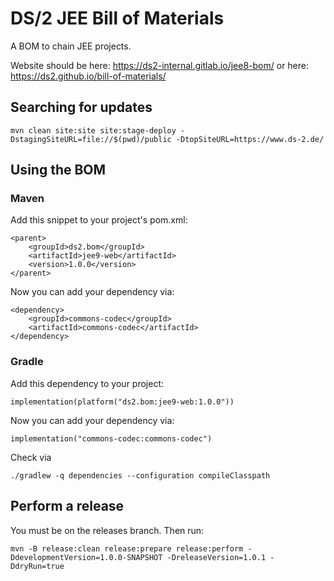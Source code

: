 # DS/2 JEE Bill of Materials

A BOM to chain JEE projects.

Website should be here: <https://ds2-internal.gitlab.io/jee8-bom/> or here: <https://ds2.github.io/bill-of-materials/>

## Searching for updates

    mvn clean site:site site:stage-deploy -DstagingSiteURL=file://$(pwd)/public -DtopSiteURL=https://www.ds-2.de/

## Using the BOM

### Maven

Add this snippet to your project's pom.xml:

    <parent>
        <groupId>ds2.bom</groupId>
        <artifactId>jee9-web</artifactId>
        <version>1.0.0</version>
    </parent>

Now you can add your dependency via:

    <dependency>
        <groupId>commons-codec</groupId>
        <artifactId>commons-codec</artifactId>
    </dependency>

### Gradle

Add this dependency to your project:

    implementation(platform("ds2.bom:jee9-web:1.0.0"))

Now you can add your dependency via:

    implementation("commons-codec:commons-codec")

Check via

    ./gradlew -q dependencies --configuration compileClasspath

## Perform a release

You must be on the releases branch. Then run:

    mvn -B release:clean release:prepare release:perform -DdevelopmentVersion=1.0.0-SNAPSHOT -DreleaseVersion=1.0.1 -DdryRun=true
